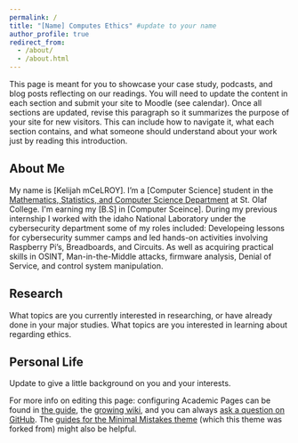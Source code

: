 ```yaml
---
permalink: /
title: "[Name] Computes Ethics" #update to your name
author_profile: true
redirect_from: 
  - /about/
  - /about.html
---
```


This page is meant for you to showcase your case study, podcasts, and blog posts reflecting on our readings. You will need to update the content in each section and submit your site to Moodle (see calendar). Once all sections are updated, revise this paragraph so it summarizes the purpose of your site for new visitors. This can include how to navigate it, what each section contains, and what someone should understand about your work just by reading this introduction.


About Me
---
My name is [Kelijah mCeLROY]. I’m a [Computer Science] student in the [Mathematics, Statistics, and Computer Science Department](https://wp.stolaf.edu/mscs/) at St. Olaf College. I'm earning my [B.S] in [Computer Sceince]. During my previous internship I worked with the idaho National Laboratory under the cybersecurity department some of my roles included: Developeing lessons for cybersecurity summer camps and led hands-on activities involving Raspberry Pi’s, Breadboards, and Circuits. As well as acquiring practical skills in OSINT, Man-in-the-Middle attacks, firmware analysis, Denial of Service, and control system manipulation.

Research 
---
What topics are you currently interested in researching, or have already done in your major studies.
What topics are you interested in learning about regarding ethics.

Personal Life
---
Update to give a little background on you and your interests.


For more info on editing this page: configuring Academic Pages can be found in [the guide](https://academicpages.github.io/markdown/), the [growing wiki](https://github.com/academicpages/academicpages.github.io/wiki), and you can always [ask a question on GitHub](https://github.com/academicpages/academicpages.github.io/discussions). The [guides for the Minimal Mistakes theme](https://mmistakes.github.io/minimal-mistakes/docs/configuration/) (which this theme was forked from) might also be helpful.
